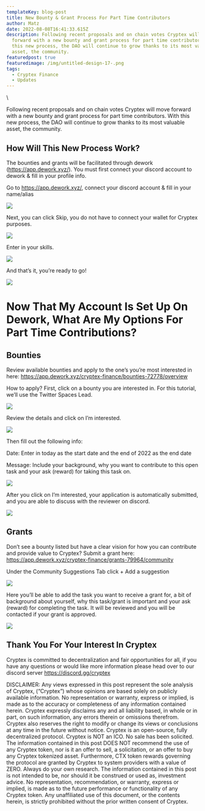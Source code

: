 ```yaml
---
templateKey: blog-post
title: New Bounty & Grant Process For Part Time Contributors
author: Matz
date: 2022-08-08T16:41:33.615Z
description: Following recent proposals and on chain votes Cryptex will move
  forward with a new bounty and grant process for part time contributors. With
  this new process, the DAO will continue to grow thanks to its most valuable
  asset, the community.
featuredpost: true
featuredimage: /img/untitled-design-17-.png
tags:
  - Cryptex Finance
  - Updates
---
```

<!--StartFragment-->\
Following recent proposals and on chain votes Cryptex will move forward with a new bounty and grant process for part time contributors. With this new process, the DAO will continue to grow thanks to its most valuable asset, the community.

## How Will This New Process Work?

The bounties and grants will be facilitated through dework ([](https://app.dework.xyz/)<https://app.dework.xyz/>). You must first connect your discord account to dework & fill in your profile info.

Go to [](https://app.dework.xyz/)<https://app.dework.xyz/>, connect your discord account & fill in your name/alias

![](/img/untitled-2-.png)

Next, you can click Skip, you do not have to connect your wallet for Cryptex purposes.

![](/img/untitled-3-.png)

Enter in your skills.

![](/img/untitled-4-.png)

And that’s it, you’re ready to go!

![](/img/untitled-5-.png)

# Now That My Account Is Set Up On Dework, What Are My Options For Part Time Contributions?

## Bounties

Review available bounties and apply to the one’s you’re most interested in here: [](https://app.dework.xyz/cryptex-finance/bounties-72778/overview)<https://app.dework.xyz/cryptex-finance/bounties-72778/overview>

How to apply? First, click on a bounty you are interested in. For this tutorial, we’ll use the Twitter Spaces Lead.

![](/img/screen-shot-2022-08-04-at-4.53.39-pm.png)

Review the details and click on I’m interested.

![](/img/untitled-6-.png)

Then fill out the following info:

Date: Enter in today as the start date and the end of 2022 as the end date

Message: Include your background, why you want to contribute to this open task and your ask (reward) for taking this task on.

![](/img/untitled-7-.png)

After you click on I’m interested, your application is automatically submitted, and you are able to discuss with the reviewer on discord.

![](/img/untitled-8-.png)

## Grants

Don’t see a bounty listed but have a clear vision for how you can contribute and provide value to Cryptex? Submit a grant here: [](https://app.dework.xyz/cryptex-finance/grants-79964/community)<https://app.dework.xyz/cryptex-finance/grants-79964/community>

Under the Community Suggestions Tab click + Add a suggestion

![](/img/screen-shot-2022-08-04-at-6.09.27-pm.png)

Here you’ll be able to add the task you want to receive a grant for, a bit of background about yourself, why this task/grant is important and your ask (reward) for completing the task. It will be reviewed and you will be contacted if your grant is approved.

![](/img/screen-shot-2022-08-04-at-6.11.21-pm.png)

## Thank You For Your Interest In Cryptex

Cryptex is committed to decentralization and fair opportunities for all, if you have any questions or would like more information please head over to our discord server [](https://discord.gg/cryptex)<https://discord.gg/cryptex>

<!--EndFragment-->

DISCLAIMER: Any views expressed in this post represent the sole analysis of Cryptex, (“Cryptex”) whose opinions are based solely on publicly available information. No representation or warranty, express or implied, is made as to the accuracy or completeness of any information contained herein. Cryptex expressly disclaims any and all liability based, in whole or in part, on such information, any errors therein or omissions therefrom. Cryptex also reserves the right to modify or change its views or conclusions at any time in the future without notice. Cryptex is an open-source, fully decentralized protocol. Cryptex is NOT an ICO. No sale has been solicited. The information contained in this post DOES NOT recommend the use of any Cryptex token, nor is it an offer to sell, a solicitation, or an offer to buy any Cryptex tokenized asset. Furthermore, CTX token rewards governing the protocol are granted by Cryptex to system providers with a value of ZERO. Always do your own research. The information contained in this post is not intended to be, nor should it be construed or used as, investment advice. No representation, recommendation, or warranty, express or implied, is made as to the future performance or functionality of any Cryptex token. Any unaffiliated use of this document, or the contents herein, is strictly prohibited without the prior written consent of Cryptex.
